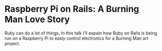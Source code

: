 # Raspberry Pi on Rails: A Burning Man Love Story
Ruby can do a lot of things, In this talk I'll expain how Ruby on Rails
is being run on a Raspberry Pi to easly control electronics for a
Burning Man art project. 
